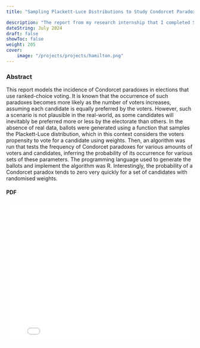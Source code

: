 ```yaml
---
title: "Sampling Plackett-Luce Distributions to Study Condorcet Paradoxes in Ranked-Choice Voting"

description: "The report from my research internship that I completed Summer 2024"
dateString: July 2024
draft: false
showToc: false
weight: 205
cover:
    image: "/projects/projects/hamilton.png"
--- 
```

### Abstract

This report models the incidence of Condorcet paradoxes in elections that use ranked-choice voting. It is known that the occurrence of such paradoxes becomes more likely as the number of voters increases, assuming each candidate is equally preferred by the voters. However, such a scenario is not plausible in the real-world, as some candidates will inevitably be preferred more or less by the electorate than others. In the absence of real data, ballots were generated using a function that samples the Plackett-Luce distribution, which in this context considers the voters propensity to vote for a candidate using weights. Then, an algorithm was run that tests the frequency of Condorcet paradoxes for various amounts of voters and candidates, inferring the probability of its occurrence for various sets of these parameters. The programming language used to generate the ballots and implement the algorithm was R. Interestingly, the probability of a Condorcet paradox tends to zero very quickly for a set of candidates with randomised weights.

####  PDF 

<div style="position: relative; padding-top: 75%; height: 0; overflow: hidden;">
  <iframe src="/projects/projects/Hamilton.pdf"
          style="position:absolute; top:0; left:0; width:100%; height:300%; border:none;"
          allowfullscreen>
  </iframe>
</div>
